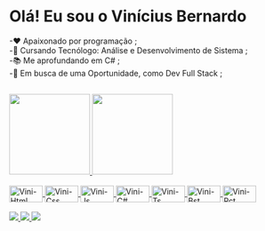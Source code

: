 # Olá! Eu sou o Vinícius Bernardo
-❤ Apaixonado por programação ;
<br>
-📖 Cursando Tecnólogo: Análise e Desenvolvimento de Sistema ;
<br>
-📚 Me aprofundando em C# ;
<br>
-🤵 Em busca de uma Oportunidade, como Dev Full Stack ;
##
<div>
  <a href="https://github.com/ViniciusBernardo29"/>
    <img height="145em" src="https://github-readme-stats.vercel.app/api?username=ViniciusBernardo29&show_icon=false&theme=radical&include_all_commits-true&count_private-true"/>
    <img height="145em" src="https://github-readme-stats.vercel.app/api/top-langs/?username=ViniciusBernardo29&layout=compact&langs_count-16&theme=radical"/>
</div>
<div style="display: inline_block"><br>
     <img align="center" alt="Vini-Html" height="30" width="60" src="https://cdn.jsdelivr.net/gh/devicons/devicon/icons/html5/html5-original-wordmark.svg"/>
     <img align="center" alt="Vini-Css" height="30" width="60" src="https://cdn.jsdelivr.net/gh/devicons/devicon/icons/css3/css3-original-wordmark.svg"/>
     <img align="center" alt="Vini-Js" height="30" width="60" src="https://cdn.jsdelivr.net/gh/devicons/devicon/icons/javascript/javascript-original.svg"/>
     <img align="center" alt="Vini-C#" height="30" width="60" src="https://cdn.jsdelivr.net/gh/devicons/devicon/icons/csharp/csharp-original.svg"/>
     <img align="center" alt="Vini-Ts" height="30" width="60" src="https://cdn.jsdelivr.net/gh/devicons/devicon/icons/typescript/typescript-original.svg"/>
     <img align="center" alt="Vini-Bst" height="30" width="60" src="https://cdn.jsdelivr.net/gh/devicons/devicon/icons/bulma/bulma-plain.svg"/>
     <img align="center" alt="Vini-Rct" height="30" width="60" src="https://cdn.jsdelivr.net/gh/devicons/devicon/icons/react/react-original.svg"/>

</div>
<br>
<div>
    <a href="https://api.whatsapp.com/send?phone=5528999092763&text=contato"><img src="https://img.shields.io/badge/WhatsApp-25D366?style=for-the-badge&logo=whatsapp&logoColor=white"/>
    <a href="https://www.linkedin.com/in/vin%C3%ADcius-bernardo"/><img src="https://img.shields.io/badge/LinkedIn-0077B5?style=for-the-badge&logo=linkedin&logoColor=white"/>
    <a href="mailto:vbernardo2901@gmail.com"><img src="https://img.shields.io/badge/Gmail-D14836?style=for-the-badge&logo=gmail&logoColor=white">
</div>
  
